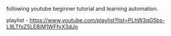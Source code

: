 following youtube beginner tutorial and learning automation.

playlist - https://www.youtube.com/playlist?list=PLhW3qG5bs-L9LTfxZ5LEBiM1WFfvX3dJo